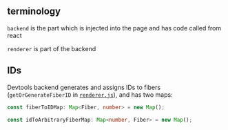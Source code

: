 

## terminology

`backend` is the part which is injected into the page and has code called from react

`renderer` is part of the backend

## IDs

Devtools backend generates and assigns IDs to fibers (`getOrGenerateFiberID` in [`renderer.js`](https://github.com/facebook/react/blob/main/packages/react-devtools-shared/src/backend/renderer.js)), and has two maps:

```typescript
const fiberToIDMap: Map<Fiber, number> = new Map();

const idToArbitraryFiberMap: Map<number, Fiber> = new Map();
```
